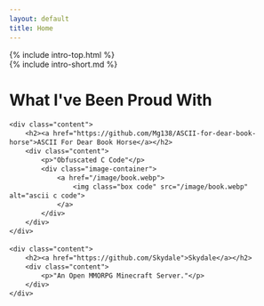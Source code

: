 ```yaml
---
layout: default
title: Home
---
```


<head></head>

<div class="section">
{% include intro-top.html %}

<div class="content" markdown="1">
{% include intro-short.md %}
</div>

</div>

<div class="section">
    <h1>What I've Been Proud With</h1>

    <div class="content">
        <h2><a href="https://github.com/Mg138/ASCII-for-dear-book-horse">ASCII For Dear Book Horse</a></h2>
        <div class="content">
            <p>"Obfuscated C Code"</p>
            <div class="image-container">
                <a href="/image/book.webp">
                    <img class="box code" src="/image/book.webp" alt="ascii c code">
                </a>
            </div>
        </div>
    </div>

    <div class="content">
        <h2><a href="https://github.com/Skydale">Skydale</a></h2>
        <div class="content">
            <p>"An Open MMORPG Minecraft Server."</p>
        </div>
    </div>
</div>
